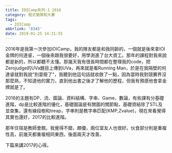 ```yaml
---
title: IOICamp系列-1 2016
category: 程式營隊和大賽
tags:
  - IOICamp
abbrlink: '8345'
date: 2019-01-25 14:31:55
---
```

2016年是我第一次參加IOICamp，我的隊友都是和我同齡的，一個就是後來拿IOI金牌的何達睿，一個後來跟我很要好，用學測進了台大資工。那年的課程對我來說都是新的，所以都聽不太懂。那幾天我有很長時間都在整理我的code，把Zerojudge的UVa題目上傳到UVa，再來就是看Running Man，於是在我隔壁的何達睿就對我說"別耍廢了"，我聽到他這句話就收斂了一點，因為當時我對競賽界沒那麼熟，不知道他的實力，直到他出書之後才了解他的歷程，但我有預感他會拿金牌就是了。
<!-- more -->
2016的主題有DP、流、圖論、資料結構、字串、Game、數論，有些課有分基礎進階，dp是比較進階的優化，基礎圖論是有關圖的關節點，基礎資結除了STL及並查集，還有線段樹和treap，字串則是教字串匹配(KMP,Zvalue)，現在來看覺得其實也還好，2017的比較進階。

那年住宿是教師會館，我覺得不錯，頗優，兩位室友人也很好。伙食部分則是重複性高，前幾天都重複相同東西，後面兩天才改善。

下篇來講2017的心得。